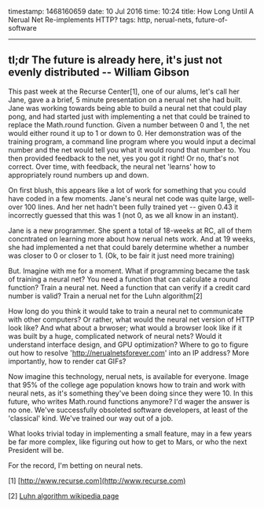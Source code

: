timestamp: 1468160659
date: 10 Jul 2016
time: 10:24
title: How Long Until A Nerual Net Re-implements HTTP?
tags: http, nerual-nets, future-of-software

---

## tl;dr The future is already here, it's just not evenly distributed -- William Gibson

This past week at the Recurse Center[1], one of our alums, let's call her Jane, gave a a brief, 5 minute presentation on a nerual net she had built.  Jane was working towards being able to build a neural net that could play pong, and had started just with implementing a net that could be trained to replace the Math.round function.  Given a number between 0 and 1, the net would either round it up to 1 or down to 0.  Her demonstration was of the training program, a command line program where you would input a decimal number and the net would tell you what it would round that number to.  You then provided feedback to the net, yes you got it right! Or no, that's not correct.  Over time, with feedback, the neural net 'learns' how to appropriately round numbers up and down.

On first blush, this appears like a lot of work for something that you could have coded in a few moments. Jane's neural net code was quite large, well-over 100 lines.  And her net hadn't been fully trained yet -- given 0.43 it incorrectly guessed that this was 1 (not 0, as we all know in an instant).

Jane is a new programmer. She spent a total of 18-weeks at RC, all of them concntrated on learning more about how nerual nets work. And at 19 weeks, she had implemented a net that could barely determine whether a number was closer to 0 or closer to 1. (Ok, to be fair it just need more training)

But.  Imagine with me for a moment.  What if programming became the task of training a neural net?  You need a function that can calculate a round function?  Train a neural net.  Need a function that can verify if a credit card number is valid?  Train a nerual net for the Luhn algorithm[2]  

How long do you think it would take to train a neural net to communicate with other computers? Or rather, what would the neural net version of HTTP look like?  And what about a brwoser; what would a browser look like if it was built by a huge, complicated network of neural nets? Would it understand interface design, and GPU optimization?  Where to go to figure out how to resolve 'http://nerualnetsforever.com' into an IP address? More importantly, how to render cat GIFs? 

Now imagine this technology, nerual nets, is available for everyone. Image that 95% of the college age population knows how to train and work with neural nets, as it's something they've been doing since they were 10.  In this future, who writes Math.round functions anymore? I'd wager the answer is no one.  We've successfully obsoleted software developers, at least of the 'classical' kind.  We've trained our way out of a job.

What looks trivial today in implementing a small feature, may in a few years be far more complex, like figuring out how to get to Mars, or who the next President will be.

For the record, I'm betting on neural nets.

[1] [http://www.recurse.com](http://www.recurse.com)

[2] [Luhn algorithm wikipedia page](https://en.wikipedia.org/wiki/Luhn_algorithm)

